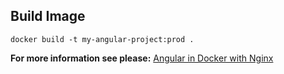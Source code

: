 ## Build Image
```
docker build -t my-angular-project:prod .
```
**For more information see please:**
[Angular in Docker with Nginx](https://medium.com/@tiangolo/angular-in-docker-with-nginx-supporting-environments-built-with-multi-stage-docker-builds-bb9f1724e984)